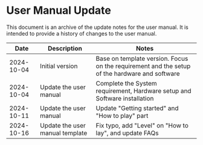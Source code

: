 User Manual Update
==================
This document is an archive of the update notes for the user manual. It is intended to provide a history of changes to the user manual.

| Date | Description | Notes |
|------|-------------|------|
| 2024-10-04 | Initial version | Base on template version. Focus on the requirement and the setup of the hardware and software |
| 2024-10-04 | Update the user manual | Complete the System requirement, Hardware setup and Software installation |
| 2024-10-11 | Update the user manual | Update "Getting started" and "How to play" part|
| 2024-10-16|Update the user manual template|Fix typo, add "Level" on "How to lay", and update FAQs|